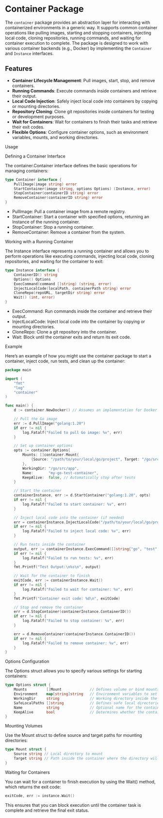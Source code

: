 # Container Package

The `container` package provides an abstraction layer for interacting with containerized environments in a generic way. It supports common container operations like pulling images, starting and stopping containers, injecting local code, cloning repositories, running commands, and waiting for container execution to complete. The package is designed to work with various container backends (e.g., Docker) by implementing the `Container` and `Instance` interfaces.

## Features

- **Container Lifecycle Management**: Pull images, start, stop, and remove containers.
- **Running Commands**: Execute commands inside containers and retrieve their output.
- **Local Code Injection**: Safely inject local code into containers by copying or mounting directories.
- **Repository Cloning**: Clone git repositories inside containers for testing or development purposes.
- **Wait for Containers**: Wait for containers to finish their tasks and retrieve their exit codes.
- **Flexible Options**: Configure container options, such as environment variables, mounts, and working directories.

Usage

Defining a Container Interface

The container.Container interface defines the basic operations for managing containers:

```go
type Container interface {
    PullImage(image string) error
    StartContainer(image string, options Options) (Instance, error)
    StopContainer(containerID string) error
    RemoveContainer(containerID string) error
}
```

- PullImage: Pull a container image from a remote registry.
- StartContainer: Start a container with specified options, returning an Instance of the running container.
- StopContainer: Stop a running container.
- RemoveContainer: Remove a container from the system.

Working with a Running Container

The Instance interface represents a running container and allows you to perform operations like executing commands, injecting local code, cloning repositories, and waiting for the container to exit:

```go
type Instance interface {
    ContainerID() string
    Options() Options
    ExecCommand(command []string) (string, error)
    InjectLocalCode(localPath, containerPath string) error
    CloneRepo(repoURL, targetDir string) error
    Wait() (int, error)
}
```

- ExecCommand: Run commands inside the container and retrieve their output.
- InjectLocalCode: Inject local code into the container by copying or mounting directories.
- CloneRepo: Clone a git repository into the container.
- Wait: Block until the container exits and return its exit code.

Example

Here’s an example of how you might use the container package to start a container, inject code, run tests, and clean up the container:

```go
package main

import (
    "fmt"
    "log"
    "container"
)

func main() {
    d := container.NewDocker() // Assumes an implementation for Docker exists

    // Pull the Go image
    err := d.PullImage("golang:1.20")
    if err != nil {
        log.Fatalf("Failed to pull Go image: %v", err)
    }

    // Set up container options
    opts := container.Options{
        Mounts: []container.Mount{
            {Source: "/path/to/your/local/go/project", Target: "/go/src/app"},
        },
        WorkingDir: "/go/src/app",
        Name:       "my-go-test-container",
        KeepAlive:  false, // Automatically stop after tests
    }

    // Start the container
    containerInstance, err := d.StartContainer("golang:1.20", opts)
    if err != nil {
        log.Fatalf("Failed to start container: %v", err)
    }

    // Inject local code into the container (if needed)
    err = containerInstance.InjectLocalCode("/path/to/your/local/go/project", "/go/src/app")
    if err != nil {
        log.Fatalf("Failed to inject local code: %v", err)
    }

    // Run tests inside the container
    output, err := containerInstance.ExecCommand([]string{"go", "test", "./..."})
    if err != nil {
        log.Fatalf("Failed to run tests: %v", err)
    }
    fmt.Printf("Test Output:\n%s\n", output)

    // Wait for the container to finish
    exitCode, err := containerInstance.Wait()
    if err != nil {
        log.Fatalf("Failed to wait for container: %v", err)
    }
    fmt.Printf("Container exit code: %d\n", exitCode)

    // Stop and remove the container
    err = d.StopContainer(containerInstance.ContainerID())
    if err != nil {
        log.Fatalf("Failed to stop container: %v", err)
    }

    err = d.RemoveContainer(containerInstance.ContainerID())
    if err != nil {
        log.Fatalf("Failed to remove container: %v", err)
    }
}
```

Options Configuration

The Options struct allows you to specify various settings for starting containers:

```go
type Options struct {
    Mounts         []Mount             // Defines volume or bind mounts
    Environment    map[string]string   // Environment variables to set inside the container
    WorkingDir     string              // Working directory inside the container
    SafeLocalPaths []string            // Defines safe local directories for code injection
    Name           string              // Optional name for the container
    KeepAlive      bool                // Determines whether the container should stay running after execution
}
```

Mounting Volumes

Use the Mount struct to define source and target paths for mounting directories:

```go
type Mount struct {
    Source string // Local directory to mount
    Target string // Path inside the container where the directory will be mounted
}
```

Waiting for Containers

You can wait for a container to finish execution by using the Wait() method, which returns the exit code:

```go
exitCode, err := instance.Wait()
```
This ensures that you can block execution until the container task is complete and retrieve the final exit status.
